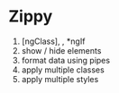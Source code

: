 # Zippy

1. [ngClass], <ng-content></ng-content>, *ngIf
2. show / hide elements
3. format data using pipes
4. apply multiple classes
5. apply multiple styles
